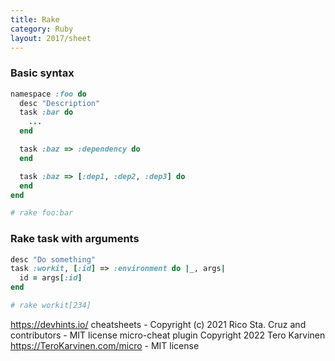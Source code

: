 ```yaml
---
title: Rake
category: Ruby
layout: 2017/sheet
---
```


### Basic syntax

```rb
namespace :foo do
  desc "Description"
  task :bar do
    ...
  end

  task :baz => :dependency do
  end

  task :baz => [:dep1, :dep2, :dep3] do
  end
end

# rake foo:bar
```

### Rake task with arguments

```rb
desc "Do something"
task :workit, [:id] => :environment do |_, args|
  id = args[:id]
end

# rake workit[234]
```

https://devhints.io/ cheatsheets - Copyright (c) 2021 Rico Sta. Cruz and contributors - MIT license
micro-cheat plugin Copyright 2022 Tero Karvinen https://TeroKarvinen.com/micro - MIT license
